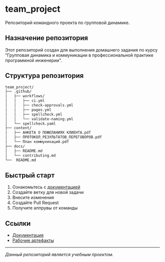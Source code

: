 # team_project

Репозиторий командного проекта по групповой динамике.

## Назначение репозитория

Этот репозиторий создан для выполнения домашнего задания по курсу
"Групповая динамика и коммуникации в профессиональной практике
программной инженерии".

## Структура репозитория

```markdown
team_project/
├── .github/
│   ├── workflows/
│   │   ├── ci.yml
│   │   ├── check-approvals.yml
│   │   ├── pages.yml
│   │   ├── spellcheck.yml
│   │   └── validate-naming.yml
│   └── spellcheck.yaml
├── content/
│   ├── АНКЕТА О ПОЖЕЛАНИЯХ КЛИЕНТА.pdf
│   ├── ПРОТОКОЛ_РЕЗУЛЬТАТОВ_ПЕРЕГОВОРОВ.pdf
│   └── План коммуникаций.pdf
├── docs/
│   ├── README.md
│   └── contributing.md
└──  README.md
```

## Быстрый старт

1. Ознакомьтесь с [документацией](docs/contribution.md)
2. Создайте ветку для новой задачи
3. Внесите изменения
4. Создайте Pull Request
5. Получите аппрувы от команды

## Ссылки

- [Документация](docs/contribution.md)
- [Рабочие артефакты](content/)

---

*Данный репозиторий является учебным проектом.*
